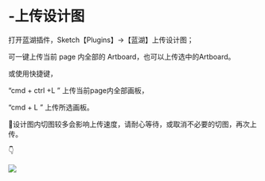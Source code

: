 # -上传设计图

打开蓝湖插件，Sketch【Plugins】→【蓝湖】上传设计图；

可一键上传当前 page 内全部的 Artboard，也可以上传选中的Artboard。



或使用快捷键，

“cmd + ctrl +L ” 上传当前page内全部画板， 

“cmd + L ” 上传所选画板。



💌设计图内切图较多会影响上传速度，请耐心等待，或取消不必要的切图，再次上传。

👇

![](https://images-cdn.shimo.im/xiCI0PUWmU0fVWAQ/9.gif)

